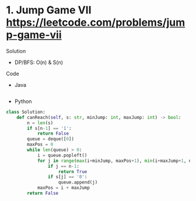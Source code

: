 # 1. Jump Game VII https://leetcode.com/problems/jump-game-vii

Solution

- DP/BFS: O(n) & S(n)

Code

- Java

```java

```

- Python

```python
class Solution:
    def canReach(self, s: str, minJump: int, maxJump: int) -> bool:
        n = len(s)
        if s[n-1] == '1':
            return False
        queue = deque([0])
        maxPos = 0
        while len(queue) > 0:
            i = queue.popleft()
            for j in range(max(i+minJump, maxPos+1), min(i+maxJump+1, n)):
                if j == n-1:
                    return True
                if s[j] == '0':
                    queue.append(j)
            maxPos = i + maxJump
        return False
```
